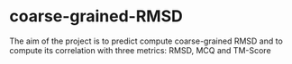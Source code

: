 # coarse-grained-RMSD

The aim of the project is to predict compute coarse-grained RMSD and to compute its correlation with three metrics: RMSD, MCQ and TM-Score
